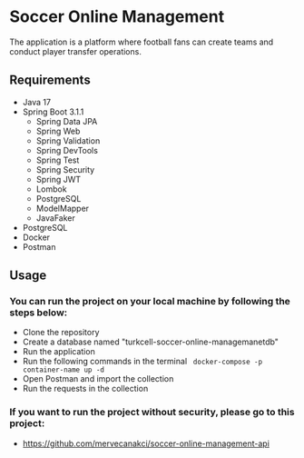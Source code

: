 # Soccer Online Management 
The application is a platform where football fans can create teams and conduct player transfer operations.
## Requirements
* Java 17
* Spring Boot 3.1.1
  * Spring Data JPA
  * Spring Web
  * Spring Validation
  * Spring DevTools
  * Spring Test
  * Spring Security
  * Spring JWT
  * Lombok
  * PostgreSQL
  * ModelMapper
  * JavaFaker
* PostgreSQL
* Docker
* Postman
## Usage
### You can run the project on your local machine by following the steps below:
* Clone the repository
* Create a database named "turkcell-soccer-online-managemanetdb"
* Run the application
* Run the following commands in the terminal
``` docker-compose -p container-name up -d```
* Open Postman and import the collection
* Run the requests in the collection

### If you want to run the project without security, please go to this project:
* https://github.com/mervecanakci/soccer-online-management-api

  

